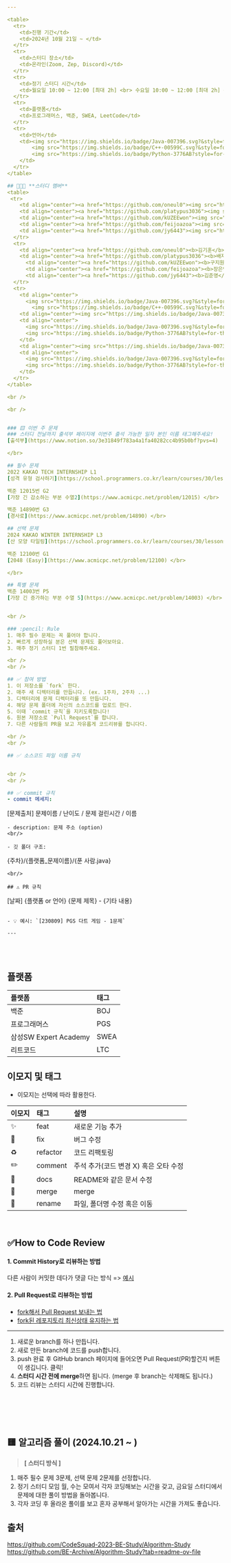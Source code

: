 ```yaml
---

<table>
  <tr>
    <td>진행 기간</td>
    <td>2024년 10월 21일 ~ </td>
  </tr>
  <tr>
    <td>스터디 장소</td>
    <td>온라인(Zoom, Zep, Discord)</td>
  </tr>
  <tr>
    <td>정기 스터디 시간</td>
    <td>월요일 10:00 ~ 12:00 [최대 2h] <br> 수요일 10:00 ~ 12:00 [최대 2h] <br> 금요일 10:00 ~ 12:00 [최대 2h]
  </tr>
  <tr>
    <td>플랫폼</td>
    <td>프로그래머스, 백준, SWEA, LeetCode</td>
  </tr>
  <tr>
    <td>언어</td>
    <td><img src="https://img.shields.io/badge/Java-007396.svg?&style=for-the-badge&logo=openjdk&logoColor=white"> 
        <img src="https://img.shields.io/badge/C++-00599C.svg?&style=for-the-badge&logo=C%2B%2B&logoColor=white"> 
        <img src="https://img.shields.io/badge/Python-3776AB?style=for-the-badge&logo=python&logoColor=white">
    </td>
  </tr>
</table>

## 👩‍👦‍👦 **스터디 멤버**
<table>
 <tr>
    <td align="center"><a href="https://github.com/oneul0"><img src="https://avatars.githubusercontent.com/oneul0" width="150px;" alt=""></td>
    <td align="center"><a href="https://github.com/platypus3036"><img src="https://avatars.githubusercontent.com/platypus3036" width="150px;" alt=""></td>
    <td align="center"><a href="https://github.com/kUZEEwon"><img src="https://avatars.githubusercontent.com/kUZEEwon" width="150px;" alt=""></td>
    <td align="center"><a href="https://github.com/feijoazoa"><img src="https://avatars.githubusercontent.com/feijoazoa" width="150px;" alt=""></td>
    <td align="center"><a href="https://github.com/jy6443"><img src="https://avatars.githubusercontent.com/jy6443" width="150px;" alt=""></td>
  </tr>
  <tr>
    <td align="center"><a href="https://github.com/oneul0"><b>김기훈</b></td>
    <td align="center"><a href="https://github.com/platypus3036"><b>배재유</b></td>
      <td align="center"><a href="https://github.com/kUZEEwon"><b>구지원</b></td>
      <td align="center"><a href="https://github.com/feijoazoa"><b>장은영</b></td>
      <td align="center"><a href="https://github.com/jy6443"><b>김준영</b></td>
  </tr>
  <tr> 
    <td align="center">
      <img src="https://img.shields.io/badge/Java-007396.svg?&style=for-the-badge&logo=openjdk&logoColor=white"> </br>
        <img src="https://img.shields.io/badge/C++-00599C.svg?&style=for-the-badge&logo=C%2B%2B&logoColor=white">   </td>
    <td align="center"><img src="https://img.shields.io/badge/Java-007396.svg?&style=for-the-badge&logo=openjdk&logoColor=white"> </td>
    <td align="center">
      <img src="https://img.shields.io/badge/Java-007396.svg?&style=for-the-badge&logo=openjdk&logoColor=white"> 
      <img src="https://img.shields.io/badge/Python-3776AB?style=for-the-badge&logo=Python&logoColor=white">
    </td>
    <td align="center"><img src="https://img.shields.io/badge/Java-007396.svg?&style=for-the-badge&logo=openjdk&logoColor=white"> </td>
    <td align="center">
      <img src="https://img.shields.io/badge/Java-007396.svg?&style=for-the-badge&logo=openjdk&logoColor=white"> </br>
      <img src="https://img.shields.io/badge/Python-3776AB?style=for-the-badge&logo=Python&logoColor=white">
    </td>
  </tr> 
</table>

<br />

<br />


### 🟨 이번 주 문제
### 스터디 전날까지 출석부 페이지에 이번주 출석 가능한 일자 본인 이름 태그해주세요!
[출석부](https://www.notion.so/3e31849f783a4a1fa40282cc4b95b0bf?pvs=4)

</br>

## 필수 문제
2022 KAKAO TECH INTERNSHIP L1
[성격 유형 검사하기](https://school.programmers.co.kr/learn/courses/30/lessons/118666) </br>

백준 12015번 G2
[가장 긴 감소하는 부분 수열2](https://www.acmicpc.net/problem/12015) </br>

백준 14890번 G3 
[경사로](https://www.acmicpc.net/problem/14890) </br>

## 선택 문제
2024 KAKAO WINTER INTERNSHIP L3
[산 모양 타일링](https://school.programmers.co.kr/learn/courses/30/lessons/258705) </br>

백준 12100번 G1
[2048 (Easy)](https://www.acmicpc.net/problem/12100) </br>

</br>

## 특별 문제
백준 14003번 P5
[가장 긴 증가하는 부분 수열 5](https://www.acmicpc.net/problem/14003) </br>


<br />

### :pencil: Rule  
1. 매주 필수 문제는 꼭 풀어야 합니다.
2. 빠르게 성장하실 분은 선택 문제도 풀어보아요.
3. 매주 정기 스터디 1번 필참해주세요.

<br />
<br />

## ✅ 참여 방법
1. 이 저장소를 `fork` 한다. 
2. 매주 새 디렉터리를 만듭니다. (ex. 1주차, 2주차 ...)
3. 디렉터리에 문제 디렉터리를 또 만듭니다. 
4. 해당 문제 폴더에 자신의 소스코드를 업로드 한다. 
5. 이때 `commit 규칙`을 지키도록합니다!
6. 원본 저장소로 `Pull Request`를 합니다. 
7. 다른 사람들의 PR을 보고 자유롭게 코드리뷰를 합니다다.

<br />
<br />

## ✅ 소스코드 파일 이름 규칙


<br />
<br />

## ✅ commit 규칙
- commit 메세지:
``` 
[문제출처] 문제이름 / 난이도 / 문제 걸린시간 / 이름
```
- description: 문제 주소 (option)
<br/>

- 깃 폴더 구조: 
```
{주차}/{플랫폼_문제이름}/{푼 사람.java}
```
<br/>

## ⚠️ PR 규칙

```
[날짜] {플랫폼 or 언어} {문제 제목} - {기타 내용}
```

- 💡 예시: `[230809] PGS 다트 게임 - 1문제`

---
```


<br />
<br />

## 플랫폼

| 플랫폼    | 태그  |
|:-------|:----|
| 백준     | BOJ |
| 프로그래머스 | PGS |
| 삼성SW Expert Academy | SWEA |
| 리트코드   | LTC |

## 이모지 및 태그

- 이모지는 선택에 따라 활용한다.

| 이모지 | 태그       | 설명                      |
|:----|:---------|:------------------------|
| ✨   | feat     | 새로운 기능 추가               |
| 🐛  | fix      | 버그 수정                   |
| ♻️  | refactor | 코드 리팩토링                 |
| ✏️  | comment  | 주석 추가(코드 변경 X) 혹은 오타 수정 |
| 📝  | docs     | README와 같은 문서 수정        |
| 🔀  | merge    | merge                   |
| 🚚  | rename   | 파일, 폴더명 수정 혹은 이동        |




<br/>

## ✅How to Code Review   
#### 1. Commit History로 리뷰하는 방법 
다른 사람이 커밋한 데다가 댓글 다는 방식 =>
[예시](https://github.com/ohgyun/using-github-for-code-reviews/commit/8a85b15805237214aea83a1131f0548b3b69a2d8)    

#### 2. Pull Request로 리뷰하는 방법   
- [fork해서 Pull Request 보내는 법](https://wayhome25.github.io/git/2017/07/08/git-first-pull-request-story/)  
- [fork된 레포지토리 최신상태 유지하는 법](https://jybaek.tistory.com/775)   
-------

1) 새로운 branch를 하나 만듭니다.  
2) 새로 만든 branch에 코드를 push합니다.  
3) push 완료 후 GitHub branch 페이지에 들어오면 Pull Request(PR)할건지 버튼이 생깁니다. 클릭!
4) <b>스터디 시간 전에 merge</b>하면 됩니다. (merge 후 branch는 삭제해도 됩니다.)
5) 코드 리뷰는 스터디 시간에 진행합니다.

<br />
<br />
                  
​                   

##  🟨 알고리즘 풀이 (2024.10.21 ~ )

> **[ 스터디 방식 ]**
1. 매주 필수 문제 3문제, 선택 문제 2문제를 선정합니다.
2. 정기 스터디 모임 월, 수는 모여서 각자 코딩해보는 시간을 갖고, 금요일 스터디에서 문제에 대한 풀이 방법을 돌아봅니다.
3. 각자 코딩 후 올라온 풀이를 보고 혼자 공부해서 알아가는 시간을 가져도 좋습니다.



## 출처
https://github.com/CodeSquad-2023-BE-Study/Algorithm-Study <br />
https://github.com/BE-Archive/Algorithm-Study?tab=readme-ov-file <br />
